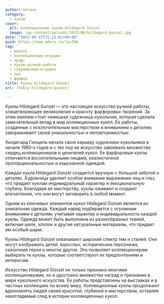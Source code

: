 ```yaml
---
author: morava
category:
  - куклы
cover:
  alt: коллекционные куклы Hildegard Gunzel
  image: /wp-content/uploads/2023/08/hildegard-gunzel.jpg
date: "2023-08-15T15:23:02+00:00"
guid: https://www.adora.ru/?p=766
tag:
  - европа
  - коллекционные-игрушки
  - крафт
  - куклы-ручной-работы
  - современные-игрушки
  - сша
  - фарфор
title: Куклы Hildegard Günzel
url: /kukly-hildegard-gunzel/

---
```

Куклы Hildegard Gunzel — это настоящее искусство ручной работы, олицетворяющее великолепие и красоту фарфоровых творений. За этим именем стоит немецкая художница-кукольник, которая сделала замечательный вклад в мир коллекционных кукол. Ее работы, созданные с исключительным мастерством и вниманием к деталям, завораживают своей уникальностью и неповторимостью.

Хилдегард Гюнцель начала свою карьеру художника-кукольника в начале 1980-х годов и с тех пор ее искусство завоевало множество сердец коллекционеров и ценителей кукол. Ее фарфоровые куклы отличаются восхитительными лицами, реалистичной пропорциональностью и изысканной одеждой.

Каждая кукла Hildegard Günzel создается вручную с большой заботой о деталях. Художница уделяет особое внимание выражению лиц и глаз, что придает куклам индивидуальный характер и эмоциональную глубину. Благодаря ее мастерству, куклы оживают и создают впечатление, что они могут заговорить в любой момент.

Одним из ключевых элементов кукол Hildegard Günzel является их уникальная одежда. Каждый наряд подбирается с огромным вниманием к деталям, учитывая характер и индивидуальность каждой куклы. Одежда может быть выполнена из разнообразных тканей, включая шелк, хлопок и другие натуральные материалы, что придает им особый шарм.

Куклы Hildegard Günzel охватывают широкий спектр тем и стилей. Они могут изображать детей, взрослых, исторические персонажи, сказочные герои и многое другое. Это позволяет коллекционерам выбирать те куклы, которые соответствуют их предпочтениям и интересам.

Искусство Hildegard Günzel не только признано многими коллекционерами, но и удостоено множества наград и признания в мире кукольного искусства. Ее работы представлены на выставках и в частных коллекциях по всему миру. Коллекционные куклы продолжают вдохновлять людей своей красотой, глубиной и мастерством, оставляя неизгладимый след в истории коллекционных кукол.
